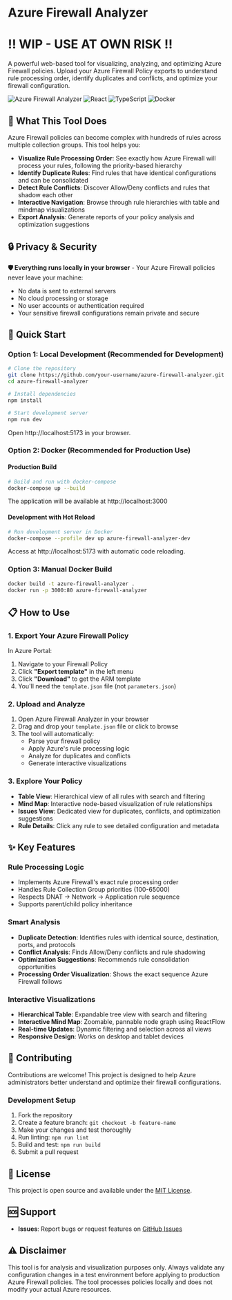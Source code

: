 # Azure Firewall Analyzer

# !! WIP - USE AT OWN RISK !!


A powerful web-based tool for visualizing, analyzing, and optimizing Azure Firewall policies. Upload your Azure Firewall Policy exports to understand rule processing order, identify duplicates and conflicts, and optimize your firewall configuration.

![Azure Firewall Analyzer](https://img.shields.io/badge/Azure-Firewall%20Analyzer-blue?style=flat-square&logo=microsoft-azure)
![React](https://img.shields.io/badge/React-19.1-blue?style=flat-square&logo=react)
![TypeScript](https://img.shields.io/badge/TypeScript-5.8-blue?style=flat-square&logo=typescript)
![Docker](https://img.shields.io/badge/Docker-Ready-blue?style=flat-square&logo=docker)

## 🎯 What This Tool Does

Azure Firewall policies can become complex with hundreds of rules across multiple collection groups. This tool helps you:

- **Visualize Rule Processing Order**: See exactly how Azure Firewall will process your rules, following the priority-based hierarchy
- **Identify Duplicate Rules**: Find rules that have identical configurations and can be consolidated
- **Detect Rule Conflicts**: Discover Allow/Deny conflicts and rules that shadow each other
- **Interactive Navigation**: Browse through rule hierarchies with table and mindmap visualizations
- **Export Analysis**: Generate reports of your policy analysis and optimization suggestions

## 🔒 Privacy & Security

**🛡️ Everything runs locally in your browser** - Your Azure Firewall policies never leave your machine:
- No data is sent to external servers
- No cloud processing or storage
- No user accounts or authentication required
- Your sensitive firewall configurations remain private and secure

## 🚀 Quick Start

### Option 1: Local Development (Recommended for Development)

```bash
# Clone the repository
git clone https://github.com/your-username/azure-firewall-analyzer.git
cd azure-firewall-analyzer

# Install dependencies
npm install

# Start development server
npm run dev
```

Open http://localhost:5173 in your browser.

### Option 2: Docker (Recommended for Production Use)

#### Production Build
```bash
# Build and run with docker-compose
docker-compose up --build
```

The application will be available at http://localhost:3000

#### Development with Hot Reload
```bash
# Run development server in Docker
docker-compose --profile dev up azure-firewall-analyzer-dev
```

Access at http://localhost:5173 with automatic code reloading.

### Option 3: Manual Docker Build
```bash
docker build -t azure-firewall-analyzer .
docker run -p 3000:80 azure-firewall-analyzer
```

## 📋 How to Use

### 1. Export Your Azure Firewall Policy

In Azure Portal:
1. Navigate to your Firewall Policy
2. Click **"Export template"** in the left menu
3. Click **"Download"** to get the ARM template
4. You'll need the `template.json` file (not `parameters.json`)

### 2. Upload and Analyze

1. Open Azure Firewall Analyzer in your browser
2. Drag and drop your `template.json` file or click to browse
3. The tool will automatically:
   - Parse your firewall policy
   - Apply Azure's rule processing logic
   - Analyze for duplicates and conflicts
   - Generate interactive visualizations

### 3. Explore Your Policy

- **Table View**: Hierarchical view of all rules with search and filtering
- **Mind Map**: Interactive node-based visualization of rule relationships
- **Issues View**: Dedicated view for duplicates, conflicts, and optimization suggestions
- **Rule Details**: Click any rule to see detailed configuration and metadata

## ✨ Key Features

### Rule Processing Logic
- Implements Azure Firewall's exact rule processing order
- Handles Rule Collection Group priorities (100-65000)
- Respects DNAT → Network → Application rule sequence
- Supports parent/child policy inheritance

### Smart Analysis
- **Duplicate Detection**: Identifies rules with identical source, destination, ports, and protocols
- **Conflict Analysis**: Finds Allow/Deny conflicts and rule shadowing
- **Optimization Suggestions**: Recommends rule consolidation opportunities
- **Processing Order Visualization**: Shows the exact sequence Azure Firewall follows

### Interactive Visualizations
- **Hierarchical Table**: Expandable tree view with search and filtering
- **Interactive Mind Map**: Zoomable, pannable node graph using ReactFlow
- **Real-time Updates**: Dynamic filtering and selection across all views
- **Responsive Design**: Works on desktop and tablet devices

## 🤝 Contributing

Contributions are welcome! This project is designed to help Azure administrators better understand and optimize their firewall configurations.

### Development Setup
1. Fork the repository
2. Create a feature branch: `git checkout -b feature-name`
3. Make your changes and test thoroughly
4. Run linting: `npm run lint`
5. Build and test: `npm run build`
6. Submit a pull request

## 📝 License

This project is open source and available under the [MIT License](LICENSE).

## 🆘 Support

- **Issues**: Report bugs or request features on [GitHub Issues](https://github.com/endgor/azure-firewall-analyzer/issues)

## ⚠️ Disclaimer

This tool is for analysis and visualization purposes only. Always validate any configuration changes in a test environment before applying to production Azure Firewall policies. The tool processes policies locally and does not modify your actual Azure resources.